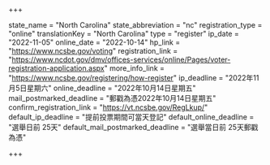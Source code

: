 +++

state_name = "North Carolina"
state_abbreviation = "nc"
registration_type = "online"
translationKey = "North Carolina"
type = "register"
ip_date = "2022-11-05"
online_date = "2022-10-14"
hp_link = "https://www.ncsbe.gov/voting"
registration_link = "https://www.ncdot.gov/dmv/offices-services/online/Pages/voter-registration-application.aspx"
more_info_link = "https://www.ncsbe.gov/registering/how-register"
ip_deadline = "2022年11月5日星期六"
online_deadline = "2022年10月14日星期五"
mail_postmarked_deadline = "郵戳為憑2022年10月14日星期五"
confirm_registration_link = "https://vt.ncsbe.gov/RegLkup/"
default_ip_deadline = "提前投票期間可當天登記"
default_online_deadline = "選舉日前 25天"
default_mail_postmarked_deadline = "選舉當日前 25天郵戳為憑"

+++